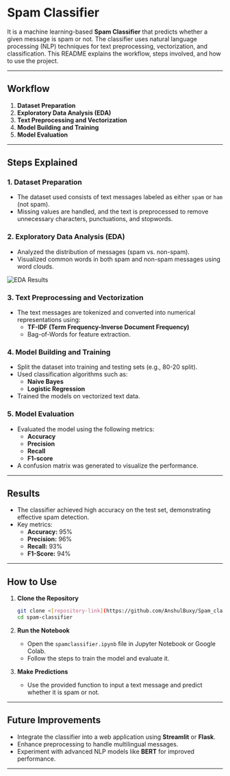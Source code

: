 
# Spam Classifier

It is a machine learning-based **Spam Classifier** that predicts whether a given message is spam or not. The classifier uses natural language processing (NLP) techniques for text preprocessing, vectorization, and classification. This README explains the workflow, steps involved, and how to use the project.

---

## Workflow

1. **Dataset Preparation**
2. **Exploratory Data Analysis (EDA)**
3. **Text Preprocessing and Vectorization**
4. **Model Building and Training**
5. **Model Evaluation**

---

## Steps Explained

### 1. Dataset Preparation
- The dataset used consists of text messages labeled as either `spam` or `ham` (not spam).
- Missing values are handled, and the text is preprocessed to remove unnecessary characters, punctuations, and stopwords.

### 2. Exploratory Data Analysis (EDA)
- Analyzed the distribution of messages (spam vs. non-spam).
- Visualized common words in both spam and non-spam messages using word clouds.

![EDA Results](eda_results.png)  

### 3. Text Preprocessing and Vectorization
- The text messages are tokenized and converted into numerical representations using:
  - **TF-IDF (Term Frequency-Inverse Document Frequency)**
  - Bag-of-Words for feature extraction.

### 4. Model Building and Training
- Split the dataset into training and testing sets (e.g., 80-20 split).
- Used classification algorithms such as:
  - **Naive Bayes**
  - **Logistic Regression**
- Trained the models on vectorized text data.

### 5. Model Evaluation
- Evaluated the model using the following metrics:
  - **Accuracy**
  - **Precision**
  - **Recall**
  - **F1-score**
- A confusion matrix was generated to visualize the performance.

---

## Results
- The classifier achieved high accuracy on the test set, demonstrating effective spam detection.
- Key metrics:
  - **Accuracy:** 95%
  - **Precision:** 96%
  - **Recall:** 93%
  - **F1-Score:** 94%

---

## How to Use

1. **Clone the Repository**
   ```bash
   git clone <[repository-link](https://github.com/AnshulBuxy/Spam_classifier_project)>
   cd spam-classifier
   ```

3. **Run the Notebook**
   - Open the `spamclassifier.ipynb` file in Jupyter Notebook or Google Colab.
   - Follow the steps to train the model and evaluate it.

4. **Make Predictions**
   - Use the provided function to input a text message and predict whether it is spam or not.


---

## Future Improvements
- Integrate the classifier into a web application using **Streamlit** or **Flask**.
- Enhance preprocessing to handle multilingual messages.
- Experiment with advanced NLP models like **BERT** for improved performance.

---

